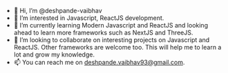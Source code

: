 - 👋 Hi, I’m @deshpande-vaibhav
- 👀 I’m interested in Javascript, ReactJS development.
- 🌱 I’m currently learning Modern Javascript and ReactJS and looking ahead to learn more frameworks such as NextJS and ThreeJS.
- 💞️ I’m looking to collaborate on interesting projects on Javascript and ReactJS. Other frameworks are welcome too. This will help me to learn a lot and grow my knowledge.
- 📫 You can reach me on deshpande.vaibhav93@gmail.com.

<!---
deshpande-vaibhav/deshpande-vaibhav is a ✨ special ✨ repository because its `README.md` (this file) appears on your GitHub profile.
You can click the Preview link to take a look at your changes.
--->
